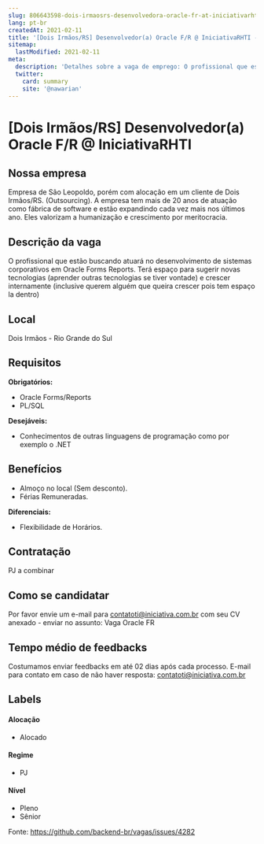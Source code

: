 ```yaml
---
slug: 806643598-dois-irmaosrs-desenvolvedora-oracle-fr-at-iniciativarhti
lang: pt-br
createdAt: 2021-02-11
title: '[Dois Irmãos/RS] Desenvolvedor(a) Oracle F/R @ IniciativaRHTI - Vaga de Emprego'
sitemap:
  lastModified: 2021-02-11
meta:
  description: 'Detalhes sobre a vaga de emprego: O profissional que estão buscando atuará no desenvolvimento de sistemas corporativos em Oracle Forms Reports. Terá espaço para sugerir novas tecnologias (aprender outras tecnologias se tiver vontade) e crescer internamente (inclusive querem alguém que queira crescer pois tem espaço la dentro)'
  twitter:
    card: summary
    site: '@nawarian'
---
```


# [Dois Irmãos/RS] Desenvolvedor(a) Oracle F/R @ IniciativaRHTI

<!--
==================================================
Caso a vaga for remoto durante a pandemia informar no texto "Remoto durante o covid"
==================================================
-->
<!-- 
==================================================
POR FAVOR, SÓ POSTE SE A VAGA FOR PARA BACK-END!

Não faça distinção de gênero no título da vaga.

Use: "Back-End Developer" ao invés de 
"Desenvolvedor Back-End" \o/

Exemplo: `[São Paulo] Back-End Developer @ NOME DA EMPRESA`
==================================================
-->
<!--
==================================================
Caso a vaga for remoto durante a pandemia deixar a linha abaixo
==================================================
-->

## Nossa empresa

Empresa de São Leopoldo, porém com alocação em um cliente de Dois Irmãos/RS. (Outsourcing).
A empresa tem mais de 20 anos de atuação como fábrica de software e estão expandindo cada vez mais nos últimos ano. Eles valorizam a humanização e crescimento por meritocracia.

## Descrição da vaga

O profissional que estão buscando atuará no desenvolvimento de sistemas corporativos em Oracle Forms Reports. Terá espaço para sugerir novas tecnologias (aprender outras tecnologias se tiver vontade) e crescer internamente (inclusive querem alguém que queira crescer pois tem espaço la dentro)

## Local

Dois Irmãos - Rio Grande do Sul

## Requisitos

**Obrigatórios:**
- Oracle Forms/Reports
- PL/SQL

**Desejáveis:**
- Conhecimentos de outras linguagens de programação como por exemplo o .NET

## Benefícios

- Almoço no local (Sem desconto).
- Férias Remuneradas.

**Diferenciais:**
- Flexibilidade de Horários.

## Contratação

PJ a combinar

## Como se candidatar

Por favor envie um e-mail para contatoti@iniciativa.com.br com seu CV anexado - enviar no assunto: Vaga Oracle FR

## Tempo médio de feedbacks

Costumamos enviar feedbacks em até 02 dias após cada processo.
E-mail para contato em caso de não haver resposta: contatoti@iniciativa.com.br

## Labels
<!-- retire os labels que não fazem sentido à vaga -->

#### Alocação
- Alocado

#### Regime
- PJ

#### Nível
- Pleno
- Sênior




Fonte: https://github.com/backend-br/vagas/issues/4282